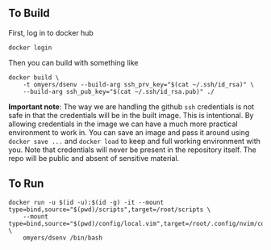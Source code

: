 ## To Build
First, log in to docker hub

```
docker login
```

Then you can build with something like

```
docker build \
    -t omyers/dsenv --build-arg ssh_prv_key="$(cat ~/.ssh/id_rsa)" \
    --build-arg ssh_pub_key="$(cat ~/.ssh/id_rsa.pub)" ./
```

**Important note**: The way we are handling the github `ssh` credentials is not
safe in that the credentials will be in the built image. This is intentional.
By allowing credentials in the image we can have a much more practical
environment to work in. You can save an image and pass it around using `docker
save ...` and `docker load` to keep and full working environment with you.
Note that credentials will never be present in the repository itself. The repo
will be public and absent of sensitive material.

## To Run

```
docker run -u $(id -u):$(id -g) -it --mount type=bind,source="$(pwd)/scripts",target=/root/scripts \
    --mount type=bind,source="$(pwd)/config/local.vim",target=/root/.config/nvim/config/local.vim \
    omyers/dsenv /bin/bash
```
